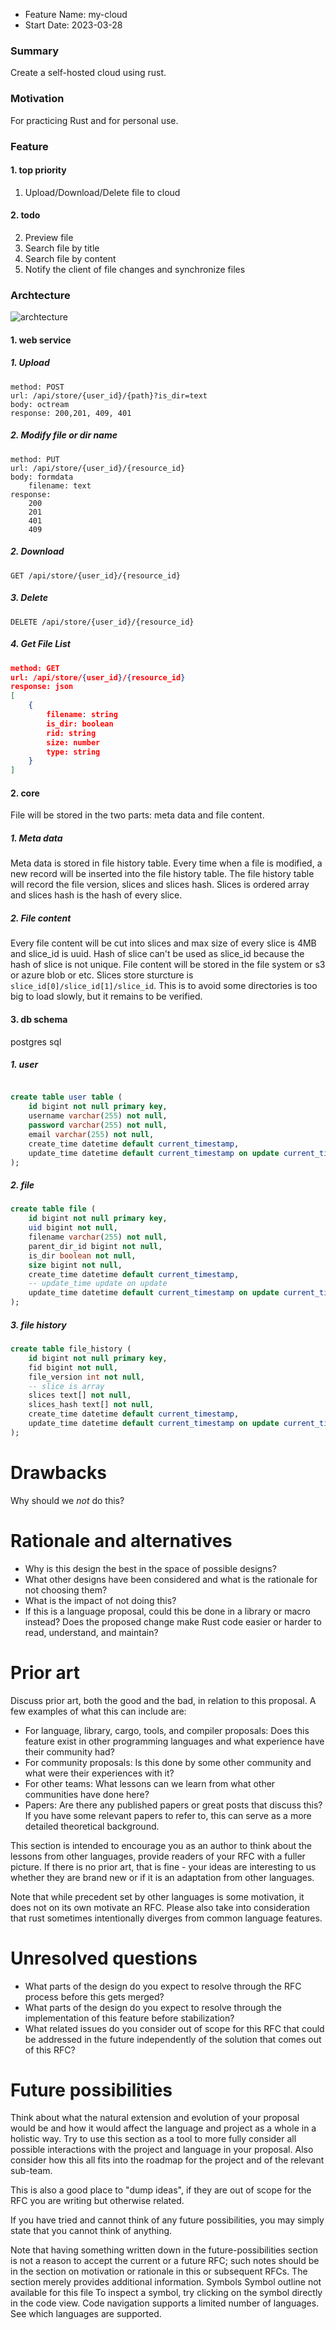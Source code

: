 - Feature Name: my-cloud
- Start Date: 2023-03-28

### Summary
[summary]: #summary

Create a self-hosted cloud using rust.

### Motivation
[motivation]: #motivation

For practicing Rust and for personal use.

### Feature

#### 1. top priority
1. Upload/Download/Delete file to cloud

#### 2. todo
2. Preview file
3. Search file by title
4. Search file by content
5. Notify the client of file changes and synchronize files


### Archtecture
[archtecture]: #archtecture

![archtecture](imgs/mycloud-arch-0001.png)

#### 1. web service
##### 1. Upload
```
method: POST 
url: /api/store/{user_id}/{path}?is_dir=text
body: octream
response: 200,201, 409, 401
```

##### 2. Modify file or dir name
```
method: PUT 
url: /api/store/{user_id}/{resource_id}
body: formdata
    filename: text
response:
    200
    201
    401
    409
```


##### 2. Download
`GET /api/store/{user_id}/{resource_id}`

##### 3. Delete
`DELETE /api/store/{user_id}/{resource_id}`

##### 4. Get File List
```json
method: GET 
url: /api/store/{user_id}/{resource_id}
response: json
[
    {
        filename: string
        is_dir: boolean
        rid: string
        size: number
        type: string
    }
]
```

#### 2. core

File will be stored in the two parts: meta data and file content. 

##### 1. Meta data
Meta data is stored in file history table. Every time when a file is modified, a new record will be inserted into the file history table. The file history table will record the file version, slices and slices hash. Slices is ordered array and slices hash is the hash of every slice.

##### 2. File content
Every file content will be cut into slices and max size of every slice is 4MB and slice_id is uuid. Hash of slice can't be used as slice_id because the hash of slice is not unique. File content will be stored in the file system or s3 or azure blob or etc. Slices store sturcture is `slice_id[0]/slice_id[1]/slice_id`. This is to avoid some directories is too big to load slowly, but it remains to be verified.


#### 3. db schema
postgres sql
##### 1. user 
```sql

create table user table (
    id bigint not null primary key,
    username varchar(255) not null,
    password varchar(255) not null,
    email varchar(255) not null,
    create_time datetime default current_timestamp,
    update_time datetime default current_timestamp on update current_timestamp
);
```

##### 2. file
```sql
create table file (
    id bigint not null primary key,
    uid bigint not null,
    filename varchar(255) not null,
    parent_dir_id bigint not null,
    is_dir boolean not null,
    size bigint not null,
    create_time datetime default current_timestamp,
    -- update_time update on update
    update_time datetime default current_timestamp on update current_timestamp
);
```

##### 3. file history 
```sql
create table file_history (
    id bigint not null primary key,
    fid bigint not null,
    file_version int not null,
    -- slice is array
    slices text[] not null,
    slices_hash text[] not null,
    create_time datetime default current_timestamp,
    update_time datetime default current_timestamp on update current_timestamp
);
```


# Drawbacks
[drawbacks]: #drawbacks

Why should we *not* do this?

# Rationale and alternatives
[rationale-and-alternatives]: #rationale-and-alternatives

- Why is this design the best in the space of possible designs?
- What other designs have been considered and what is the rationale for not choosing them?
- What is the impact of not doing this?
- If this is a language proposal, could this be done in a library or macro instead? Does the proposed change make Rust code easier or harder to read, understand, and maintain?

# Prior art
[prior-art]: #prior-art

Discuss prior art, both the good and the bad, in relation to this proposal.
A few examples of what this can include are:

- For language, library, cargo, tools, and compiler proposals: Does this feature exist in other programming languages and what experience have their community had?
- For community proposals: Is this done by some other community and what were their experiences with it?
- For other teams: What lessons can we learn from what other communities have done here?
- Papers: Are there any published papers or great posts that discuss this? If you have some relevant papers to refer to, this can serve as a more detailed theoretical background.

This section is intended to encourage you as an author to think about the lessons from other languages, provide readers of your RFC with a fuller picture.
If there is no prior art, that is fine - your ideas are interesting to us whether they are brand new or if it is an adaptation from other languages.

Note that while precedent set by other languages is some motivation, it does not on its own motivate an RFC.
Please also take into consideration that rust sometimes intentionally diverges from common language features.

# Unresolved questions
[unresolved-questions]: #unresolved-questions

- What parts of the design do you expect to resolve through the RFC process before this gets merged?
- What parts of the design do you expect to resolve through the implementation of this feature before stabilization?
- What related issues do you consider out of scope for this RFC that could be addressed in the future independently of the solution that comes out of this RFC?

# Future possibilities
[future-possibilities]: #future-possibilities

Think about what the natural extension and evolution of your proposal would
be and how it would affect the language and project as a whole in a holistic
way. Try to use this section as a tool to more fully consider all possible
interactions with the project and language in your proposal.
Also consider how this all fits into the roadmap for the project
and of the relevant sub-team.

This is also a good place to "dump ideas", if they are out of scope for the
RFC you are writing but otherwise related.

If you have tried and cannot think of any future possibilities,
you may simply state that you cannot think of anything.

Note that having something written down in the future-possibilities section
is not a reason to accept the current or a future RFC; such notes should be
in the section on motivation or rationale in this or subsequent RFCs.
The section merely provides additional information.
Symbols
Symbol outline not available for this file
To inspect a symbol, try clicking on the symbol directly in the code view.
Code navigation supports a limited number of languages. See which languages are supported.
